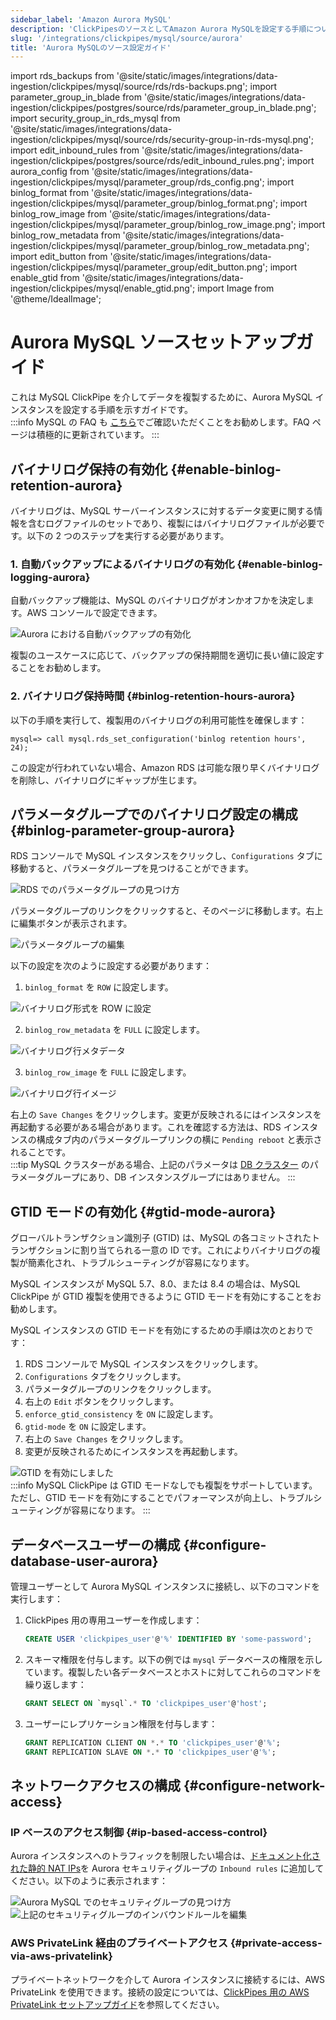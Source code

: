 ```yaml
---
sidebar_label: 'Amazon Aurora MySQL'
description: 'ClickPipesのソースとしてAmazon Aurora MySQLを設定する手順についての詳細ガイド'
slug: '/integrations/clickpipes/mysql/source/aurora'
title: 'Aurora MySQLのソース設定ガイド'
---
```


import rds_backups from '@site/static/images/integrations/data-ingestion/clickpipes/mysql/source/rds/rds-backups.png';
import parameter_group_in_blade from '@site/static/images/integrations/data-ingestion/clickpipes/postgres/source/rds/parameter_group_in_blade.png';
import security_group_in_rds_mysql from '@site/static/images/integrations/data-ingestion/clickpipes/mysql/source/rds/security-group-in-rds-mysql.png';
import edit_inbound_rules from '@site/static/images/integrations/data-ingestion/clickpipes/postgres/source/rds/edit_inbound_rules.png';
import aurora_config from '@site/static/images/integrations/data-ingestion/clickpipes/mysql/parameter_group/rds_config.png';
import binlog_format from '@site/static/images/integrations/data-ingestion/clickpipes/mysql/parameter_group/binlog_format.png';
import binlog_row_image from '@site/static/images/integrations/data-ingestion/clickpipes/mysql/parameter_group/binlog_row_image.png';
import binlog_row_metadata from '@site/static/images/integrations/data-ingestion/clickpipes/mysql/parameter_group/binlog_row_metadata.png';
import edit_button from '@site/static/images/integrations/data-ingestion/clickpipes/mysql/parameter_group/edit_button.png';
import enable_gtid from '@site/static/images/integrations/data-ingestion/clickpipes/mysql/enable_gtid.png';
import Image from '@theme/IdealImage';


# Aurora MySQL ソースセットアップガイド

これは MySQL ClickPipe を介してデータを複製するために、Aurora MySQL インスタンスを設定する手順を示すガイドです。
<br/>
:::info
MySQL の FAQ も [こちら](/integrations/data-ingestion/clickpipes/mysql/faq.md)でご確認いただくことをお勧めします。FAQ ページは積極的に更新されています。
:::

## バイナリログ保持の有効化 {#enable-binlog-retention-aurora}
バイナリログは、MySQL サーバーインスタンスに対するデータ変更に関する情報を含むログファイルのセットであり、複製にはバイナリログファイルが必要です。以下の 2 つのステップを実行する必要があります。

### 1. 自動バックアップによるバイナリログの有効化 {#enable-binlog-logging-aurora}
自動バックアップ機能は、MySQL のバイナリログがオンかオフかを決定します。AWS コンソールで設定できます。

<Image img={rds_backups} alt="Aurora における自動バックアップの有効化" size="lg" border/>

複製のユースケースに応じて、バックアップの保持期間を適切に長い値に設定することをお勧めします。

### 2. バイナリログ保持時間 {#binlog-retention-hours-aurora}
以下の手順を実行して、複製用のバイナリログの利用可能性を確保します：

```text
mysql=> call mysql.rds_set_configuration('binlog retention hours', 24);
```
この設定が行われていない場合、Amazon RDS は可能な限り早くバイナリログを削除し、バイナリログにギャップが生じます。

## パラメータグループでのバイナリログ設定の構成 {#binlog-parameter-group-aurora}

RDS コンソールで MySQL インスタンスをクリックし、`Configurations` タブに移動すると、パラメータグループを見つけることができます。

<Image img={aurora_config} alt="RDS でのパラメータグループの見つけ方" size="lg" border/>

パラメータグループのリンクをクリックすると、そのページに移動します。右上に編集ボタンが表示されます。

<Image img={edit_button} alt="パラメータグループの編集" size="lg" border/>

以下の設定を次のように設定する必要があります：

1. `binlog_format` を `ROW` に設定します。

<Image img={binlog_format} alt="バイナリログ形式を ROW に設定" size="lg" border/>

2. `binlog_row_metadata` を `FULL` に設定します。

<Image img={binlog_row_metadata} alt="バイナリログ行メタデータ" size="lg" border/>

3. `binlog_row_image` を `FULL` に設定します。

<Image img={binlog_row_image} alt="バイナリログ行イメージ" size="lg" border/>

右上の `Save Changes` をクリックします。変更が反映されるにはインスタンスを再起動する必要がある場合があります。これを確認する方法は、RDS インスタンスの構成タブ内のパラメータグループリンクの横に `Pending reboot` と表示されることです。
<br/>
:::tip
MySQL クラスターがある場合、上記のパラメータは [DB クラスター](https://docs.aws.amazon.com/AmazonRDS/latest/AuroraUserGuide/USER_WorkingWithParamGroups.CreatingCluster.html) のパラメータグループにあり、DB インスタンスグループにはありません。
:::

## GTID モードの有効化 {#gtid-mode-aurora}
グローバルトランザクション識別子 (GTID) は、MySQL の各コミットされたトランザクションに割り当てられる一意の ID です。これによりバイナリログの複製が簡素化され、トラブルシューティングが容易になります。

MySQL インスタンスが MySQL 5.7、8.0、または 8.4 の場合は、MySQL ClickPipe が GTID 複製を使用できるように GTID モードを有効にすることをお勧めします。

MySQL インスタンスの GTID モードを有効にするための手順は次のとおりです：
1. RDS コンソールで MySQL インスタンスをクリックします。
2. `Configurations` タブをクリックします。
3. パラメータグループのリンクをクリックします。
4. 右上の `Edit` ボタンをクリックします。
5. `enforce_gtid_consistency` を `ON` に設定します。
6. `gtid-mode` を `ON` に設定します。
7. 右上の `Save Changes` をクリックします。
8. 変更が反映されるためにインスタンスを再起動します。

<Image img={enable_gtid} alt="GTID を有効にしました" size="lg" border/>

<br/>
:::info
MySQL ClickPipe は GTID モードなしでも複製をサポートしています。ただし、GTID モードを有効にすることでパフォーマンスが向上し、トラブルシューティングが容易になります。
:::

## データベースユーザーの構成 {#configure-database-user-aurora}

管理ユーザーとして Aurora MySQL インスタンスに接続し、以下のコマンドを実行します：

1. ClickPipes 用の専用ユーザーを作成します：

    ```sql
    CREATE USER 'clickpipes_user'@'%' IDENTIFIED BY 'some-password';
    ```

2. スキーマ権限を付与します。以下の例では `mysql` データベースの権限を示しています。複製したい各データベースとホストに対してこれらのコマンドを繰り返します：

    ```sql
    GRANT SELECT ON `mysql`.* TO 'clickpipes_user'@'host';
    ```

3. ユーザーにレプリケーション権限を付与します：

    ```sql
    GRANT REPLICATION CLIENT ON *.* TO 'clickpipes_user'@'%';
    GRANT REPLICATION SLAVE ON *.* TO 'clickpipes_user'@'%';
    ```

## ネットワークアクセスの構成 {#configure-network-access}

### IP ベースのアクセス制御 {#ip-based-access-control}

Aurora インスタンスへのトラフィックを制限したい場合は、[ドキュメント化された静的 NAT IPs](../../index.md#list-of-static-ips)を Aurora セキュリティグループの `Inbound rules` に追加してください。以下のように表示されます：

<Image img={security_group_in_rds_mysql} alt="Aurora MySQL でのセキュリティグループの見つけ方" size="lg" border/>

<Image img={edit_inbound_rules} alt="上記のセキュリティグループのインバウンドルールを編集" size="lg" border/>

### AWS PrivateLink 経由のプライベートアクセス {#private-access-via-aws-privatelink}

プライベートネットワークを介して Aurora インスタンスに接続するには、AWS PrivateLink を使用できます。接続の設定については、[ClickPipes 用の AWS PrivateLink セットアップガイド](/knowledgebase/aws-privatelink-setup-for-clickpipes)を参照してください。
